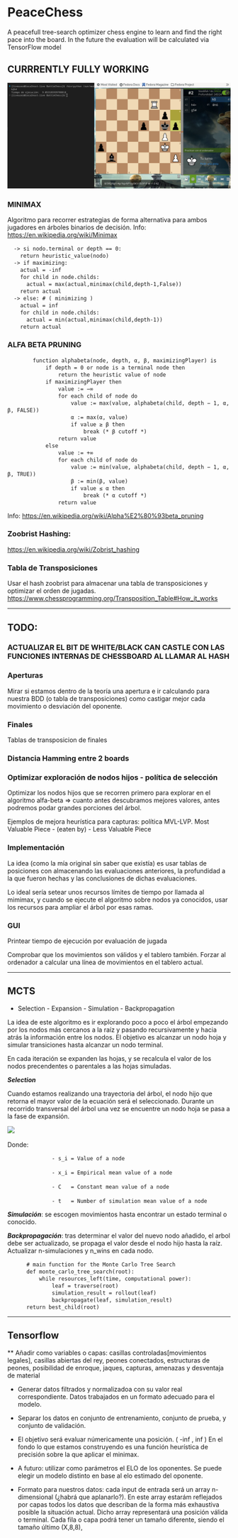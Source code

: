 # PeaceChess
A peacefull tree-search optimizer chess engine to learn and find the right pace into the board. In the future the evaluation will be calculated via TensorFlow model


## CURRRENTLY FULLY WORKING
![alt text](https://github.com/MrCabss69/PeaceChess/blob/main/resources/engine_example.png)

### MINIMAX
Algoritmo para recorrer estrategias de forma alternativa para ambos jugadores en árboles binarios de decisión. Info: https://en.wikipedia.org/wiki/Minimax

    
      -> si nodo.terminal or depth == 0:
        return heuristic_value(nodo)
      -> if maximizing:
        actual = -inf
        for child in node.childs:
          actual = max(actual,minimax(child,depth-1,False))
        return actual
      -> else: # ( minimizing )
        actual = inf
        for child in node.childs:
          actual = min(actual,minimax(child,depth-1))
        return actual
        
### ALFA BETA PRUNING
            function alphabeta(node, depth, α, β, maximizingPlayer) is
                if depth = 0 or node is a terminal node then
                    return the heuristic value of node
                if maximizingPlayer then
                    value := −∞
                    for each child of node do
                        value := max(value, alphabeta(child, depth − 1, α, β, FALSE))
                        α := max(α, value)
                        if value ≥ β then
                            break (* β cutoff *)
                    return value
                else
                    value := +∞
                    for each child of node do
                        value := min(value, alphabeta(child, depth − 1, α, β, TRUE))
                        β := min(β, value)
                        if value ≤ α then
                            break (* α cutoff *)
                    return value
Info: https://en.wikipedia.org/wiki/Alpha%E2%80%93beta_pruning

### Zoobrist Hashing: 

https://en.wikipedia.org/wiki/Zobrist_hashing



### Tabla de Transposiciones

Usar el hash zoobrist para almacenar una tabla de transposiciones y optimizar el orden de jugadas.
https://www.chessprogramming.org/Transposition_Table#How_it_works


--------------

## TODO: 

### ACTUALIZAR EL BIT DE WHITE/BLACK CAN CASTLE CON LAS FUNCIONES INTERNAS DE CHESSBOARD AL LLAMAR AL HASH

### Aperturas

Mirar si estamos dentro de la teoría una apertura e ir calculando para nuestra BDD (o tabla de transposiciones) como castigar mejor cada movimiento o desviación del oponente.




### Finales

Tablas de transposicion de finales

### Distancia Hamming entre 2 boards



### Optimizar exploración de nodos hijos - política de selección

Optimizar los nodos hijos que se recorren primero para explorar en el algoritmo alfa-beta => cuanto antes descubramos mejores valores, antes podremos podar grandes porciones del árbol. 


Ejemplos de mejora heurística para capturas: política MVL-LVP. Most Valuable Piece - (eaten by) - Less Valuable Piece



### Implementación
La idea (como la mía original sin saber que existía) es usar tablas de posiciones con almacenando las evaluaciones anteriores, la profundidad a la que fueron hechas y las conclusiones de dichas evaluaciones. 

Lo ideal sería setear unos recursos límites de tiempo por llamada al mimimax, y cuando se ejecute el algoritmo sobre nodos ya conocidos, usar los recursos para ampliar el árbol por esas ramas.



### GUI

Printear tiempo de ejecución por evaluación de jugada 

Comprobar que los movimientos son válidos y el tablero también. Forzar al ordenador a calcular una línea de movimientos en el tablero actual.



--------------

## MCTS 
- Selection - Expansion - Simulation - Backpropagation


La idea de este algoritmo es ir explorando poco a poco el árbol empezando por los nodos más cercanos a la raíz y pasando recursivamente y hacia atrás la información entre los nodos. El objetivo es alcanzar un nodo hoja y simular transiciones hasta alcanzar un nodo terminal.


En cada iteración se expanden las hojas, y se recalcula el valor de los nodos precendentes o parentales a las hojas simuladas.

***Selection***

Cuando estamos realizando una trayectoria del árbol, el nodo hijo que retorna el mayor valor de la ecuación será el seleccionado. Durante un recorrido transversal del árbol una vez se encuentre un nodo hoja se pasa a la fase de expansión.


<img src="https://latex.codecogs.com/gif.latex?S_i=x_i+C*sqrt(ln(t)/n_i)" /> 

Donde:

                  - s_i = Value of a node
                  
                  - x_i = Empirical mean value of a node
                  
                  - C   = Constant mean value of a node
                  
                  - t   = Number of simulation mean value of a node





***Simulación***: se escogen movimientos hasta encontrar un estado terminal o conocido.




***Backpropagación***: tras determinar el valor del nuevo nodo añadido, el arbol debe ser actualizado, se propaga el valor desde el nodo hijo hasta la raíz. Actualizar n-simulaciones y n_wins en cada nodo.

          # main function for the Monte Carlo Tree Search
          def monte_carlo_tree_search(root):
              while resources_left(time, computational power):
                  leaf = traverse(root)
                  simulation_result = rollout(leaf)
                  backpropagate(leaf, simulation_result)
          return best_child(root)



--------------

## Tensorflow

** Añadir como variables o capas: casillas controladas[movimientos legales], casillas abiertas del rey, peones conectados, estructuras de peones,  posibilidad de enroque, jaques, capturas, amenazas y desventaja de material


- Generar datos filtrados y normalizadoa con su valor real correspondiente. Datos trabajados en un formato adecuado para el modelo.

- Separar los datos en conjunto de entrenamiento, conjunto de prueba, y conjunto de validación.

- El objetivo será evaluar númericamente una posición. ( -inf , inf ) En el fondo lo que estamos construyendo es una función heurística de precisión sobre la que aplicar el minimax.

- A futuro: utilizar como parámetros el ELO de los oponentes. Se puede elegir un modelo distinto en base al elo estimado del oponente.

- Formato para nuestros datos: cada input de entrada será un array n-dimensional (¿habrá que aplanarlo?). En este array estarám reflejados por capas todos los datos que describan de la forma más exhaustiva posible la situación actual. Dicho array representará una posición válida o terminal. Cada fila o capa podrá tener un tamaño diferente, siendo el tamaño último (X,8,8),
